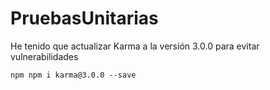 # PruebasUnitarias

He tenido que actualizar Karma a la versión 3.0.0 para evitar vulnerabilidades

`npm
npm i karma@3.0.0 --save
`
